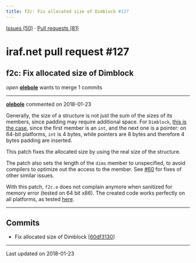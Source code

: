 ```yaml
---
title: f2c: Fix allocated size of Dimblock #127
---
```


[Issues (50)](https://iraf-community.github.io/iraf-v216/issues) · [Pull requests (81)](https://iraf-community.github.io/iraf-v216/issues/pulls)

# iraf.net pull request #127
## f2c: Fix allocated size of Dimblock
*open* **[olebole](https://github.com/olebole)** wants to merge 1 commits

- - - -

**[olebole](https://github.com/olebole)** commented on 2018-01-23

Generally, the size of a structure is not just the sum of the sizes of its members, since padding may require additional space. For `Dimblock`, [this is the case](https://github.com/iraf-community/iraf/blob/9590f45760a4791f3305407fb51c87f1282b32be/unix/f2c/src/defs.h#L636-L637), since the first member is an `int`, and the next one is a pointer: on 64-bit platforms, `int` is 4 bytes, while pointers are 8 bytes and therefore 4 bytes padding are inserted.  
  
This patch fixes the allocated size by using the real size of the structure.  
  
The patch also sets the length of the `dims` member to unspecified, to avoid compilers to optimize out the access to the member. See [#60](https://iraf-community.github.io/iraf-v216/issues/60) for fixes of other similar issues.  
  
With this patch, `f2c.e` does not complain anymore when sanitized for memory error (tested on 64 bit x86). The created code works perfectly on all platforms, as tested [here](https://travis-ci.org/olebole/iraf-v216/builds/331724536).
- - - -

## Commits

* Fix allocated size of Dimblock [[60df3130](https://github.com/iraf-community/iraf/commit/60df31309ca6d094e5dc42cc9ce6d76acfe5efc9)]

- - - -

Last updated on 2018-01-23
